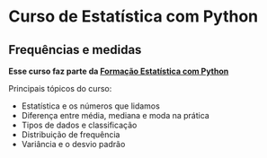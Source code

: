 # Curso de Estatística com Python
## Frequências e medidas

**Esse curso faz parte da [Formação Estatística com Python](https://cursos.alura.com.br/formacao-estatistica-python)**

Principais tópicos do curso:
  
* Estatística e os números que lidamos
* Diferença entre média, mediana e moda na prática
* Tipos de dados e classificação 
* Distribuição de frequência
* Variância e o desvio padrão
  